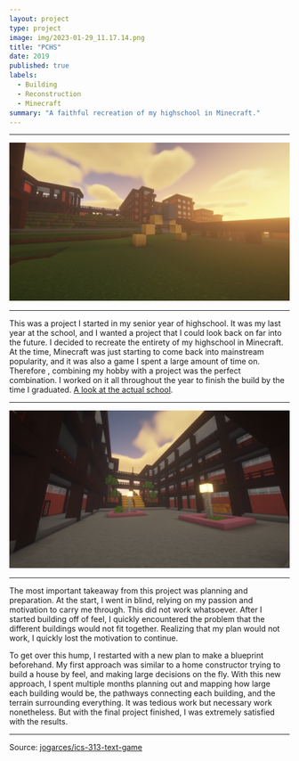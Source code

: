 ```yaml
---
layout: project
type: project
image: img/2023-01-29_11.17.14.png
title: "PCHS"
date: 2019
published: true
labels:
  - Building
  - Reconstruction
  - Minecraft
summary: "A faithful recreation of my highschool in Minecraft."
---
```

<hr>

<img class="img-fluid" src="../img/2023-01-29_11.17.14.png">

<hr>

This was a project I started in my senior year of highschool. It was my last year at the school, and I wanted a project that I could look back on far into the future. I decided to recreate the entirety of my highschool in Minecraft. At the time, Minecraft was just starting to come back into mainstream popularity, and it was also a game I spent a large amount of time on. Therefore , combining my hobby with a project was the perfect combination. I worked on it all throughout the year to finish the build by the time I graduated. [A look at the actual school](https://www.pchs.k12.hi.us/).

<hr>

<img class="img-fluid" src="../img/2023-01-29_11.09.41.png">

<hr>

The most important takeaway from this project was planning and preparation. At the start, I went in blind, relying on my passion and motivation to carry me through. This did not work whatsoever. After I started building off of feel, I quickly encountered the problem that the different buildings would not fit together. Realizing that my plan would not work, I quickly lost the motivation to continue. 

To get over this hump, I restarted with a new plan to make a blueprint beforehand. My first approach was similar to a home constructor trying to build a house by feel, and making large decisions on the fly. With this new approach, I spent multiple months planning out and mapping how large each building would be, the pathways connecting each building, and the terrain surrounding everything. It was tedious work but necessary work nonetheless. But with the final project finished, I was extremely satisfied with the results. 


<hr>

Source: <a href="https://github.com/jogarces/ics-313-text-game"><i class="large github icon "></i>jogarces/ics-313-text-game</a>

